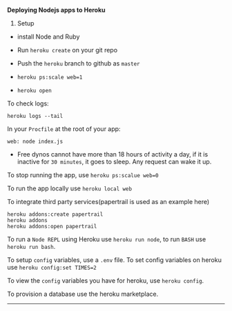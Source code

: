 **Deploying Nodejs apps to Heroku**

1. Setup

  + install Node and Ruby

  + Run `heroku create` on your git repo

  + Push the `heroku` branch to github as `master`

  + `heroku ps:scale web=1`

  + `heroku open`

To check logs:

    heroku logs --tail

In your `Procfile` at the root of your app:

```
web: node index.js
```

+ Free dynos cannot have more than 18 hours of activity a day, if it is inactive for `30 minutes`, it goes to sleep. Any request can wake it up.

To stop running the app, use `heroku ps:scalue web=0`

To run the app locally use `heroku local web`

To integrate third party services(papertrail is used as an example here)

```
heroku addons:create papertrail
heroku addons
heroku addons:open papertrail
```

To run a `Node REPL` using Heroku use `heroku run node`, to run `BASH` use `heroku run bash`.

To setup `config` variables, use a `.env` file. To set config variables on heroku use `heroku config:set TIMES=2`

To view the `config` variables you have for heroku, use `heroku config`.

To provision a database use the heroku marketplace.

---
